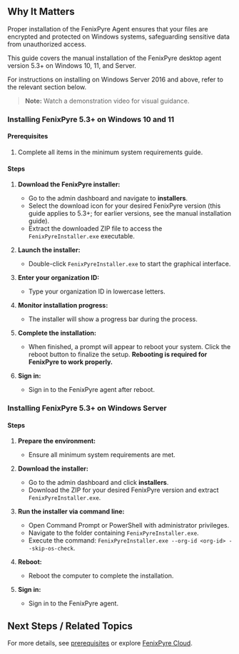 
## Why It Matters
Proper installation of the FenixPyre Agent ensures that your files are encrypted and protected on Windows systems, safeguarding sensitive data from unauthorized access.

This guide covers the manual installation of the FenixPyre desktop agent version 5.3+ on Windows 10, 11, and Server.

For instructions on installing on Windows Server 2016 and above, refer to the relevant section below.

> **Note:** Watch a demonstration video for visual guidance.
<!-- VIDEO: ./media/install-windows-agent/demo.mp4 | Alt: FenixPyre Agent installation walkthrough | Duration: 45s -->

### Installing FenixPyre 5.3+ on Windows 10 and 11

#### Prerequisites
1. Complete all items in the minimum system requirements guide.

#### Steps
1. **Download the FenixPyre installer:**
   - Go to the admin dashboard and navigate to **installers**.
   - Select the download icon for your desired FenixPyre version (this guide applies to 5.3+; for earlier versions, see the manual installation guide).
   - Extract the downloaded ZIP file to access the `FenixPyreInstaller.exe` executable.
   <!-- IMG: ./media/install-windows-agent/installer-exe.png | Alt: FenixPyreInstaller executable file -->

2. **Launch the installer:**
   - Double-click `FenixPyreInstaller.exe` to start the graphical interface.
   <!-- IMG: ./media/install-windows-agent/splash-screen.png | Alt: FenixPyre Installer splash screen -->

3. **Enter your organization ID:**
   - Type your organization ID in lowercase letters.
   <!-- IMG: ./media/install-windows-agent/enter-org-id.png | Alt: Entering organization ID in lowercase -->

4. **Monitor installation progress:**
   - The installer will show a progress bar during the process.
   <!-- IMG: ./media/install-windows-agent/install-progress.png | Alt: Installation progress bar -->

5. **Complete the installation:**
   - When finished, a prompt will appear to reboot your system. Click the reboot button to finalize the setup. **Rebooting is required for FenixPyre to work properly.**
   <!-- IMG: ./media/install-windows-agent/reboot-prompt.png | Alt: Reboot confirmation screen -->

6. **Sign in:**
   - Sign in to the FenixPyre agent after reboot.

### Installing FenixPyre 5.3+ on Windows Server

#### Steps
1. **Prepare the environment:**
   - Ensure all minimum system requirements are met.

2. **Download the installer:**
   - Go to the admin dashboard and click **installers**.
   - Download the ZIP for your desired FenixPyre version and extract `FenixPyreInstaller.exe`.

3. **Run the installer via command line:**
   - Open Command Prompt or PowerShell with administrator privileges.
   - Navigate to the folder containing `FenixPyreInstaller.exe`.
   - Execute the command: `FenixPyreInstaller.exe --org-id <org-id> --skip-os-check`.

4. **Reboot:**
   - Reboot the computer to complete the installation.

5. **Sign in:**
   - Sign in to the FenixPyre agent.

## Next Steps / Related Topics
For more details, see [prerequisites](prerequisites.md) or explore [FenixPyre Cloud](create-tenant.md).